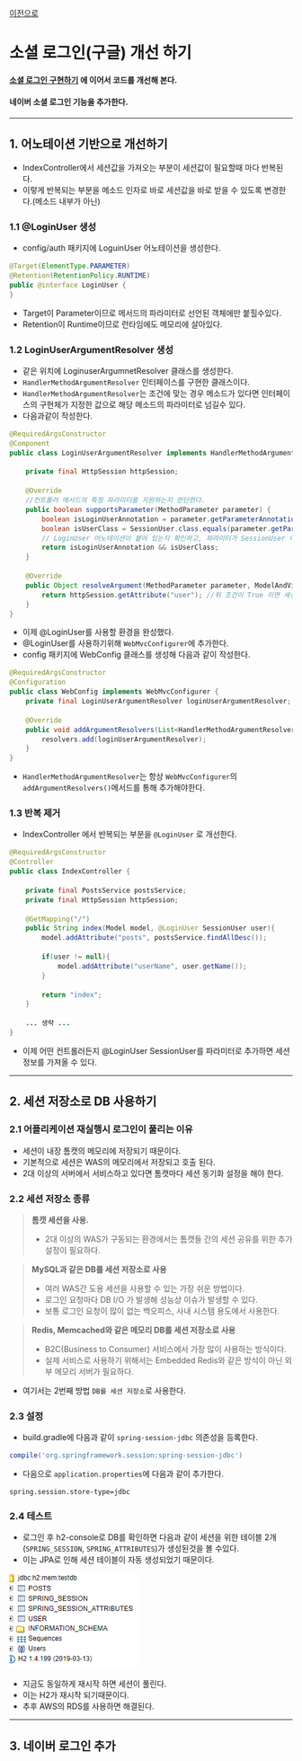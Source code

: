 [이전으로](../Readme.md)
# 소셜 로그인(구글) 개선 하기
#### [소셜 로그인 구현하기](./스프링시큐리티_OAuth2.0으로_로그인_구현하기_기초.md) 에 이어서 코드를 개선해 본다.
#### 네이버 소셜 로그인 기능을 추가한다.

---

## 1. 어노테이션 기반으로 개선하기
* IndexController에서 세션값을 가져오는 부분이 세션값이 필요할때 마다 반복된다.
* 이렇게 반복되는 부분을 메소드 인자로 바로 세션값을 바로 받을 수 있도록 변경한다.(메소드 내부가 아닌)
### 1.1 @LoginUser 생성
* config/auth 패키지에 LoguinUser 어노테이션을 생성한다.
```java
@Target(ElementType.PARAMETER)
@Retention(RetentionPolicy.RUNTIME)
public @interface LoginUser {
}
```
* Target이 Parameter이므로 메서드의 파라미터로 선언된 객체에만 붙힐수있다.
* Retention이 Runtime이므로 런타임에도 메모리에 살아있다.

### 1.2 LoginUserArgumentResolver 생성
* 같은 위치에 LoginuserArgumnetResolver 클래스를 생성한다.
* ```HandlerMethodArgumentResolver``` 인터페이스를 구현한 클래스이다.
* ```HandlerMethodArgumentResolver```는  조건에 맞는 경우 메소드가 있다면 인터페이스의 구현체가 지정한 값으로 해당 메소드의 파라미터로 넘길수 있다.
* 다음과같이 작성한다.
```java
@RequiredArgsConstructor
@Component
public class LoginUserArgumentResolver implements HandlerMethodArgumentResolver {

    private final HttpSession httpSession;

    @Override
    //컨트롤러 메서드의 특정 파라미터를 지원하는지 판단한다.
    public boolean supportsParameter(MethodParameter parameter) {
        boolean isLoginUserAnnotation = parameter.getParameterAnnotation(LoginUser.class) != null;
        boolean isUserClass = SessionUser.class.equals(parameter.getParameterType());
        // LoginUser 어노테이션이 붙어 있는지 확인하고, 파라미터가 SessionUser 이면 True 다.
        return isLoginUserAnnotation && isUserClass;
    }

    @Override
    public Object resolveArgument(MethodParameter parameter, ModelAndViewContainer mavContainer, NativeWebRequest webRequest, WebDataBinderFactory binderFactory) throws Exception {
        return httpSession.getAttribute("user"); //위 조건이 True 이면 세션에서 User객체를 반환한다. 
    }
}
```
* 이제 @LoginUser를 사용할 환경을 완성했다.
* @LoginUser를 사용하기위해 ```WebMvcConfigurer```에 추가한다.
* config 패키지에 WebConfig 클래스를 생성해 다음과 같이 작성한다.
```java
@RequiredArgsConstructor
@Configuration
public class WebConfig implements WebMvcConfigurer {
    private final LoginUserArgumentResolver loginUserArgumentResolver;

    @Override
    public void addArgumentResolvers(List<HandlerMethodArgumentResolver> resolvers) {
        resolvers.add(loginUserArgumentResolver);
    }
}
```
* ```HandlerMethodArgumentResolver```는 항상 ```WebMvcConfigurer```의 ```addArgumentResolvers()```메서드를 통해 추가해야한다.
### 1.3 반복 제거
* IndexController 에서 반복되는 부분을 ```@LoginUser``` 로 개선한다.
```java
@RequiredArgsConstructor
@Controller
public class IndexController {

    private final PostsService postsService;
    private final HttpSession httpSession;

    @GetMapping("/")
    public String index(Model model, @LoginUser SessionUser user){
        model.addAttribute("posts", postsService.findAllDesc());

        if(user != null){
            model.addAttribute("userName", user.getName());
        }

        return "index";
    }

    ... 생략 ...
}
```
* 이제 어떤 컨트롤러든지 @LoginUser SessionUser를 파라미터로 추가하면 세션 정보를 가져올 수 있다.

---
## 2. 세션 저장소로 DB 사용하기

### 2.1 어플리케이션 재실행시 로그인이 풀리는 이유
* 세션이 내장 톰캣의 메모리에 저장되기 때문이다.
* 기본적으로 세션은 WAS의 메모리에서 저장되고 호출 된다.
* 2대 이상의 서버에서 서비스하고 있다면 톰캣마다 세션 동기화 설정을 해야 한다.

### 2.2 세션 저장소 종류
> **톰캣 세션을 사용.**
> * 2대 이상의 WAS가 구동되는 환경에서는 톰캣들 간의 세션 공유를 위한 추가 설정이 필요하다.
  
> **MySQL과 같은 DB를 세션 저장소로 사용** 
> * 여러 WAS간 도용 세션을 사용할 수 있는 가장 쉬운 방법이다.
> * 로그인 요청마다 DB I/O 가 발생해 성능상 이슈가 발생할 수 있다.
> * 보통 로그인 요청이 많이 없는 백오피스, 사내 시스템 용도에서 사용한다.
  
> **Redis, Memcached와 같은 메모리 DB를 세션 저장소로 사용**
> * B2C(Business to Consumer) 서비스에서 가장 많이 사용하는 방식이다.
> * 실제 서비스로 사용하기 위해서는 Embedded Redis와 같은 방식이 아닌 외부 메모리 서버가 필요하다.
  
* 여기서는 2번째 방법 ```DB를 세션 저장소```로 사용한다.

### 2.3 설정
* build.gradle에 다음과 같이 ```spring-session-jdbc``` 의존성을 등록한다.
```gradle
compile('org.springframework.session:spring-session-jdbc')
```
* 다음으로 ```application.properties```에 다음과 같이 추가한다.
```properties
spring.session.store-type=jdbc
```

### 2.4 테스트

* 로그인 후  h2-console로 DB를 확인하면 다음과 같이 세션을 위한 테이블 2개(```SPRING_SESSION```, ```SPRING_ATTRIBUTES```)가 생성된것을 볼 수있다.
* 이는 JPA로 인해 세션 테이블이 자동 생성되었기 때문이다.
  
![이미지](https://raw.githubusercontent.com/ccc96360/ccc96360/main/images/studyspring/oauth2/oauth2_2.4_1.PNG)
  
* 지금도 동일하게 재시작 하면 세션이 풀린다.
* 이는 H2가 재시작 되기때문이다.
* 추후 AWS의 RDS를 사용하면 해결된다.

---
## 3. 네이버 로그인 추가 
